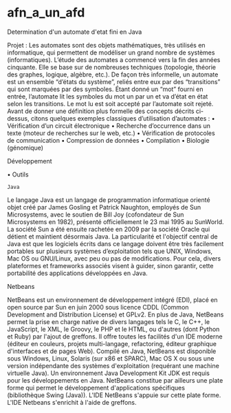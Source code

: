 # afn_a_un_afd

Determination d'un automate d'etat fini en Java


Projet :
Les automates sont des objets mathématiques, très utilisés en informatique, qui permettent de modéliser un grand nombre de systèmes (informatiques). L’étude des automates a commencé vers la fin des années cinquante. Elle se base sur de nombreuses techniques (topologie, théorie des graphes, logique, algèbre, etc.). De façon très informelle, un automate est un ensemble “d’états du système”, reliés entre eux par des “transitions” qui sont marquées par des symboles. Étant donné un “mot” fourni en entrée, l’automate lit les symboles du mot un par un et va d’état en état selon les transitions. Le mot lu est soit accepté par l’automate soit rejeté.
Avant de donner une définition plus formelle des concepts décrits ci-dessus, citons quelques exemples classiques d’utilisation d’automates :
•	Vérification d’un circuit électronique
•	Recherche d’occurrence dans un texte (moteur de recherches sur le web, etc.)
•	Vérification de protocoles de communication
•	Compression de données
•	Compilation
•	Biologie (génomique)

Développement

  • Outils

    Java
    
Le langage Java est un langage de programmation informatique orienté objet créé par James Gosling et Patrick Naughton, employés de Sun Microsystems, avec le soutien de Bill Joy (cofondateur de Sun Microsystems en 1982), présenté officiellement le 23 mai 1995 au SunWorld.
La société Sun a été ensuite rachetée en 2009 par la société Oracle qui détient et maintient désormais Java.
La particularité et l'objectif central de Java est que les logiciels écrits dans ce langage doivent être très facilement portables sur plusieurs systèmes d’exploitation tels que UNIX, Windows, Mac OS ou GNU/Linux, avec peu ou pas de modifications. Pour cela, divers plateformes et frameworks associés visent à guider, sinon garantir, cette portabilité des applications développées en Java.

   Netbeans

NetBeans est un environnement de développement intégré (EDI), placé en open source par Sun en juin 2000 sous licence CDDL (Common Development and Distribution License) et GPLv2. En plus de Java, NetBeans permet la prise en charge native de divers langages tels le C, le C++, le JavaScript, le XML, le Groovy, le PHP et le HTML, ou d'autres (dont Python et Ruby) par l'ajout de greffons. Il offre toutes les facilités d'un IDE moderne (éditeur en couleurs, projets multi-langage, refactoring, éditeur graphique d'interfaces et de pages Web).
Compilé en Java, NetBeans est disponible sous Windows, Linux, Solaris (sur x86 et SPARC), Mac OS X ou sous une version indépendante des systèmes d'exploitation (requérant une machine virtuelle Java). Un environnement Java Development Kit JDK est requis pour les développements en Java.
NetBeans constitue par ailleurs une plate forme qui permet le développement d'applications spécifiques (bibliothèque Swing (Java)). L'IDE NetBeans s'appuie sur cette plate forme.
L'IDE Netbeans s'enrichit à l'aide de greffons.
